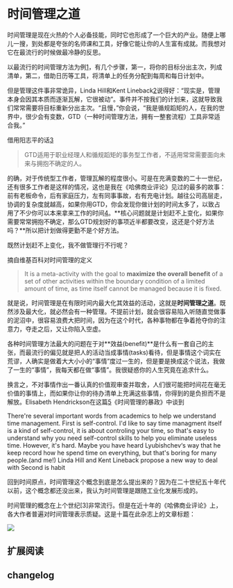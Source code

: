 # 时间管理之道
时间管理是现在火热的个人必备技能，同时它也形成了一个巨大的产业。随便上哪儿一搜，到处都是夸张的名师课和工具，好像它能让你的人生富有成就。而我想对它在最流行的时候做最冷静的反思。

以最流行的时间管理方法为例[1]()，有几个步骤，第一，将你的目标分出主次，列成清单，第二，借助日历等工具，将清单上的任务分配到每周和每日计划中。

但是管理这件事非常诡异，Linda Hill和Kent Lineback[2](https://hbr.org/2011/03/better-time-management-is-not
)说得好：“现实是，管理本身会因其本质而逐渐瓦解，它很被动”。事件并不按我们的计划来，这就导致我们常常需要将目标重新分出主次。“且慢，”你会说，“我是循规蹈矩的人，在我的世界中，很少会有变数，GTD（一种时间管理方法，拥有一整套流程）工具非常适合我。”

借用阳志平的话[3]()
>GTD适用于职业经理人和循规蹈矩的事务型工作者，不适用常常需要面向未来与拥抱不确定的人。

的确，对于传统型工作者，管理瓦解的程度很小。可是在充满变数的二十一世纪，还有很多工作者是这样的情况，这也是我在《哈佛商业评论》见过的最多的故事：前有老板命令，后有家庭压力，左有同事事故，右有充电计划。越往公司高层走，协调的复杂度就越高，如果你用GTD，你会发现你做计划的时间太多了，以致占用了不少你可以本来拿来工作的时间[4](https://www.wsj.com/articles/SB109460145618411891)。**核心问题就是计划赶不上变化，如果你需要常常拥抱不确定，那么GTD规划好的事项近半都要改变，这还是个好方法吗？**所以把计划做得更勤不是个好方法。

既然计划赶不上变化，我不做管理行不行呢？

摘自维基百科对时间管理的定义

> It is a meta-activity with the goal to **maximize the overall benefit** of a set of other activities within the boundary condition of a limited amount of time, as time itself cannot be managed because it is fixed.

就是说，时间管理是在有限时间内最大化其效益的活动，这就是**时间管理之道**。既然涉及最大化，就必然会有一种管理。不提前计划，就会很容易陷入听随直觉做事的泥沼中，很容易浪费大把时间，因为在这个时代，各种事物都在争着抢夺你的注意力，夺走之后，又让你陷入空虚。

各种时间管理方法最大的问题在于对**效益(benefit)**是什么有一套自己的主张，而最流行的偏见就是把人的活动当成事情(tasks)看待，但是事情这个词实在荒谬，人确实是做着大大小小的“事情”度过一生的，但是要是换成这个说法，我做了一生的“事情”，我每天都在做“事情”。我很疑惑你的人生究竟在追求什么。

换言之，不对事情作出一番认真的价值观审查并取舍，人们很可能把时间花在毫无价值的事情上，而如果你让你的待办清单上充满这些事情，你得到的是负担而不是解放。Elisabeth Hendrickson在这篇[5](http://www.stickyminds.com/sitewide.asp?ObjectId=6656&Function=DETAILBROWSE&ObjectType=COL)《时间管理的暴政》中谈到

There're several important words from academics to help we understand time management. First is self-control. I'd like to say time managment itself is a kind of self-control, it is about controling your time, so that's easy to understand why you need self-control skills to help you eliminate useless time. However, it's hard. Maybe you have heard Lyubishchev‘s way that he keep record how he spend time on everything, but that's boring for many people.(and me!) Linda Hill and Kent Lineback propose a new way to deal with 
Second is habit




回到时间原点，时间管理这个概念到底是怎么提出来的？因为在二十世纪五十年代以前，这个概念都还没出来，我认为时间管理是跟随工业化发展形成的。

时间管理的概念在上个世纪[3]非常流行。但是在近十年的《哈佛商业评论》上，各大作者普遍对时间管理表示质疑。这是十篇在此杂志上的文章标题：

![](http://oss-cn-beijing.aliyuncs.com/2019-08-30-%E5%B1%8F%E5%B9%95%E5%BF%AB%E7%85%A7%202019-08-28%20%E4%B8%8B%E5%8D%884.58.40.png)

## 扩展阅读

## changelog
